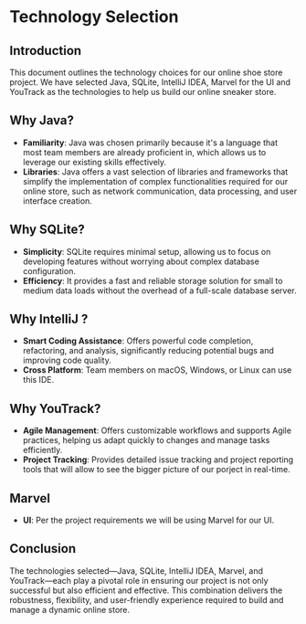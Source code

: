# Technology Selection

## Introduction
This document outlines the technology choices for our online shoe store project. We have selected Java, SQLite, IntelliJ IDEA, Marvel for the UI and YouTrack as the technologies to help us build our online sneaker store.

## Why Java?
- **Familiarity**: Java was chosen primarily because it's a language that most team members are already proficient in, which allows us to leverage our existing skills effectively. 
- **Libraries**: Java offers a vast selection of libraries and frameworks that simplify the implementation of complex functionalities required for our online store, such as network communication, data processing, and user interface creation.

## Why SQLite?
- **Simplicity**: SQLite requires minimal setup, allowing us to focus on developing features without worrying about complex database configuration.
- **Efficiency**: It provides a fast and reliable storage solution for small to medium data loads without the overhead of a full-scale database server.
  
## Why IntelliJ ?
- **Smart Coding Assistance**: Offers powerful code completion, refactoring, and analysis, significantly reducing potential bugs and improving code quality.
- **Cross Platform**: Team members on macOS, Windows, or Linux can use this IDE.

## Why YouTrack?
- **Agile Management**: Offers customizable workflows and supports Agile practices, helping us adapt quickly to changes and manage tasks efficiently.
- **Project Tracking**: Provides detailed issue tracking and project reporting tools that will allow to see the bigger picture of our porject in real-time.

## Marvel
- **UI**: Per the project requirements we will be using Marvel for our UI.

## Conclusion
The technologies selected—Java, SQLite, IntelliJ IDEA, Marvel, and YouTrack—each play a pivotal role in ensuring our project is not only successful but also efficient and effective. This combination delivers the robustness, flexibility, and user-friendly experience required to build and manage a dynamic online store.

